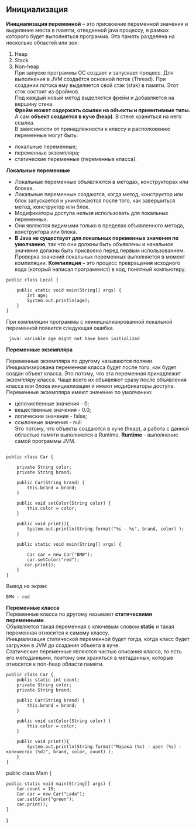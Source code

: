 ## Инициализация
**Инициализация переменной** – это присвоение переменной значения и выделение места в памяти, отведенной java процессу, в рамках которого будет выполняться программа. Эта память разделена на несколько областей или зон:
1.	Heap
2.	Stack
3.	Non-heap  
При запуске программы ОС создает и запускает процесс. Для выполнения в JVM создаётся основной поток (Thread). При создании потока ему выделяется свой стэк (stak) в памяти. Этот стэк состоит из фрэймов.  
Под каждый новый метод выделяется фрейм и добавляется на вершину стека.    
**Фрейм может содержать ссылки на объекты и примитивные типы.** А сам **объект создается в куче (heap)**. В стеке храниться на него ссылка.  
В зависимости от принадлежности к классу и расположению переменные могут быть:  
- локальные переменные;
- переменные экземпляра;
- статические переменные (переменные класса).  
 
**Локальные переменные**

- Локальные переменные объявляются в методах, конструкторах или блоках.  
- Локальные переменные создаются, когда метод, конструктор или блок запускается и уничтожаются после того, как завершиться метод, конструктор или блок.  
- Модификаторы доступа нельзя использовать для локальных переменных.  
- Они являются видимыми только в пределах объявленного метода, конструктора или блока. 
- **В Java не существует для локальных переменных значения по умолчанию**, так что они должны быть объявлены и начальное значение должны быть присвоено перед первым использованием.
Проверка значений локальных переменных выполняется в момент компиляции. 
**Компиляция** – это процесс превращения исходного кода (который написал программист) в код, понятный компьютеру.
```  
public class Local {

    public static void main(String[] args) {
        int age;
        System.out.println(age);
    }
}  
```   

 При компиляции программы с неинициализированной локальной переменной появится следующая ошибка.  
```  
 java: variable age might not have been initialized  
``` 
  
**Переменные экземпляра**   

Переменные экземпляра по другому называются полями.
Инициализирована переменная класса будет после того, как будет создан объект класса. Это потому, что эта переменная принадлежит экземпляру класса.
Чаще всего их объявляют сразу после объявления класса или блока инициализации и имеют модификаторы доступа.
Переменные экземпляра имеют значение по умолчанию:    
-	целочисленные значения - 0;  
-	вещественные значения - 0.0;  
-	логические значения - false;  
-	ссылочные значения - null   
 Это потому, что объекты создаются в куче (heap), а работа с данной областью памяти выполняется в Runtime.
 **Runtime** - выполнение самой программы JVM.
```    

public class Car {
  
    private String color;
    private String brand;

    public Car(String brand) {
        this.brand = brand;
    }

    public void setColor(String color) {
        this.color = color;
    }

    public void print(){
        System.out.println(String.format("%s - %s", brand, color) );
    }

    public static void main(String[] args) {
    
        Car car = new Car("BMW");
        car.setColor("red");
       car.print();
    }
}

```

Вывод на экран:  
```
BMW - red
```

**Переменные класса**  
Переменные класса по другому называют **статическими переменными**.  
Объявляется такая переменная с ключевым словом **static** и такая переменная относится к самому классу.  
Инициализация статической переменной будет тогда, когда класс будет загружен в JVM до создания объекта в куче.  
Статические переменные являются частью описания класса, то есть его методанными, поэтому они храняться в метаданных, которые относятся к non-heap области памяти.
```
public class Car {
    public static int count;
    private String color;
    private String brand;

    public Car(String brand) {
        this.brand = brand;
    }

    public void setColor(String color) {
        this.color = color;
    }

    public void print(){
        System.out.println(String.format("Марака (%s) - цвет (%s) - количество (%d)", brand, color, count) );
    }
}
```
public class Main {

    public static void main(String[] args) {
        Car.count = 10;
        Car car = new Car("Lada");
        car.setColor("green");
        car.print();
    }
}  
```



